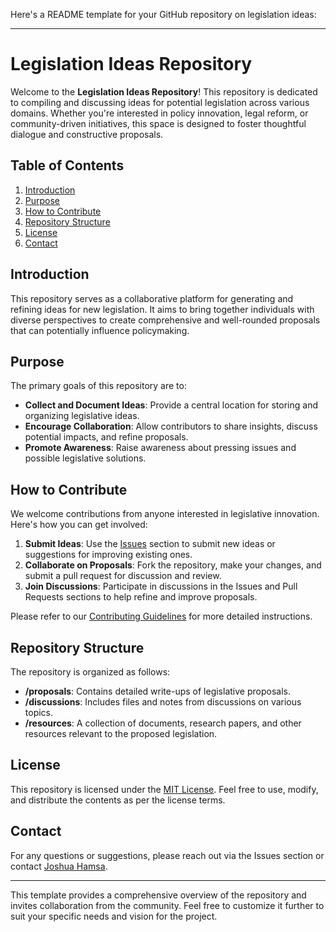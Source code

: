 Here's a README template for your GitHub repository on legislation ideas:

---

# Legislation Ideas Repository

Welcome to the **Legislation Ideas Repository**! This repository is dedicated to compiling and discussing ideas for potential legislation across various domains. Whether you're interested in policy innovation, legal reform, or community-driven initiatives, this space is designed to foster thoughtful dialogue and constructive proposals.

## Table of Contents

1. [Introduction](#introduction)
2. [Purpose](#purpose)
3. [How to Contribute](#how-to-contribute)
4. [Repository Structure](#repository-structure)
5. [License](#license)
6. [Contact](#contact)

## Introduction

This repository serves as a collaborative platform for generating and refining ideas for new legislation. It aims to bring together individuals with diverse perspectives to create comprehensive and well-rounded proposals that can potentially influence policymaking.

## Purpose

The primary goals of this repository are to:

- **Collect and Document Ideas**: Provide a central location for storing and organizing legislative ideas.
- **Encourage Collaboration**: Allow contributors to share insights, discuss potential impacts, and refine proposals.
- **Promote Awareness**: Raise awareness about pressing issues and possible legislative solutions.

## How to Contribute

We welcome contributions from anyone interested in legislative innovation. Here's how you can get involved:

1. **Submit Ideas**: Use the [Issues](https://github.com/joshuahamsa/Legislation/issues) section to submit new ideas or suggestions for improving existing ones.
2. **Collaborate on Proposals**: Fork the repository, make your changes, and submit a pull request for discussion and review.
3. **Join Discussions**: Participate in discussions in the Issues and Pull Requests sections to help refine and improve proposals.

Please refer to our [Contributing Guidelines](CONTRIBUTING.md) for more detailed instructions.

## Repository Structure

The repository is organized as follows:

- **/proposals**: Contains detailed write-ups of legislative proposals.
- **/discussions**: Includes files and notes from discussions on various topics.
- **/resources**: A collection of documents, research papers, and other resources relevant to the proposed legislation.

## License

This repository is licensed under the [MIT License](LICENSE). Feel free to use, modify, and distribute the contents as per the license terms.

## Contact

For any questions or suggestions, please reach out via the Issues section or contact [Joshua Hamsa](https://github.com/joshuahamsa).

---

This template provides a comprehensive overview of the repository and invites collaboration from the community. Feel free to customize it further to suit your specific needs and vision for the project.
